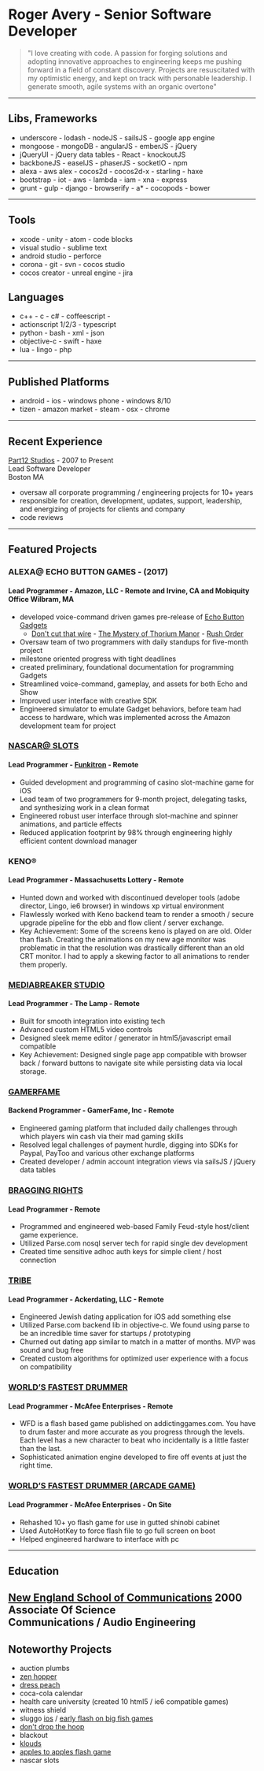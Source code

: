 # Roger Avery - Senior Software Developer
> "I love creating with code. A passion for forging solutions and adopting innovative approaches to engineering keeps me pushing forward in a field of constant discovery. Projects are resuscitated with my optimistic energy, and kept on track with personable leadership. I generate smooth, agile systems with an organic overtone"
>
---
## Libs, Frameworks
- underscore - lodash - nodeJS - sailsJS - google app engine
- mongoose - mongoDB - angularJS - emberJS - jQuery
- jQueryUI - jQuery data tables - React - knockoutJS
- backboneJS - easelJS - phaserJS - socketIO - npm
- alexa - aws alex - cocos2d - cocos2d-x - starling - haxe
- bootstrap - iot - aws - lambda - iam - xna - express
- grunt - gulp - django - browserify - a* - cocopods - bower
---
## Tools
- xcode - unity - atom - code blocks
- visual studio - sublime text
- android studio - perforce
- corona - git - svn - cocos studio
- cocos creator - unreal engine - jira
## Languages
- c++ - c - c# - coffeescript -
- actionscript 1/2/3 - typescript
- python - bash - xml - json
- objective-c - swift - haxe
- lua - lingo - php
---
## Published Platforms
- android - ios - windows phone - windows 8/10
- tizen - amazon market - steam - osx - chrome
---
## Recent Experience
[Part12 Studios](http://part12studios.com) - 2007 to Present  
Lead Software Developer  
Boston MA
- oversaw all corporate programming / engineering projects for 10+ years
- responsible for creation, development, updates, support, leadership, and energizing of projects for clients and company
- code reviews
---
## Featured Projects
### ALEXA@ ECHO BUTTON GAMES - (2017)
#### Lead Programmer - Amazon, LLC - Remote and Irvine, CA and Mobiquity Office Wilbram, MA
- developed voice-command driven games pre-release of [Echo Button Gadgets](https://www.amazon.com/Echo-Buttons-Alexa-Gadget-Pack/dp/B072C4KCQH)
	- [Don't cut that wire](https://www.amazon.com/Amazon-Dont-Cut-That-Wire/dp/B077YBZ3NQ) - [The Mystery of Thorium Manor](https://www.amazon.com/The-Mystery-of-Thorium-Manor/dp/B079Z31GMS/ref=sr_1_1?s=digital-skills&ie=UTF8&qid=1527809672&sr=1-1&keywords=thorium+manor&dpID=71VMvBJGe8L&preST=_SY300_QL70_&dpSrc=srch) - [Rush Order](https://www.amazon.com/Amazon-Rush-Order/dp/B077Y94T55)
- Oversaw team of two programmers with daily standups for five-month project
- milestone oriented progress with tight deadlines
- created preliminary, foundational documentation for programming Gadgets
- Streamlined voice-command, gameplay, and assets for both Echo and Show
- Improved user interface with creative SDK
- Engineered simulator to emulate Gadget behaviors, before team had access to hardware, which was implemented across the Amazon development team for project
### [NASCAR@ SLOTS](https://itunes.apple.com/us/app/nascar-slots/id1067132728?mt=8)
#### Lead Programmer - [Funkitron](http://www.funkitron.com/) - Remote
- Guided development and programming of casino slot-machine game for iOS
- Lead team of two programmers for 9-month project, delegating tasks, and synthesizing work in a clean format
- Engineered robust user interface through slot-machine and spinner animations, and particle effects
- Reduced application footprint by 98% through engineering highly efficient content download manager
### KENO®
#### Lead Programmer - Massachusetts Lottery - Remote
- Hunted down and worked with discontinued developer tools (adobe director, Lingo, ie6 browser) in windows xp virtual environment
- Flawlessly worked with Keno backend team to render a smooth / secure upgrade pipeline for the ebb and flow client / server exchange.  
- Key Achievement: Some of the screens keno is played on are old. Older than flash. Creating the animations on my new age monitor was problematic in that the resolution was drastically different than an old CRT monitor. I had to apply a skewing factor to all animations to render them properly.
### [MEDIABREAKER STUDIO](mbstudios.thelamp.org)		          
#### Lead Programmer - The Lamp - Remote
- Built for smooth integration into existing tech
- Advanced custom HTML5 video controls
- Designed sleek meme editor / generator in html5/javascript email compatible
- Key Achievement: Designed single page app compatible with browser back / forward buttons to navigate site while persisting data via local storage.
### [GAMERFAME](crunchbase.com/organization/gamerfame)
#### Backend Programmer - GamerFame, Inc - Remote
- Engineered gaming platform that included daily challenges through which players win cash via their mad gaming skills
- Resolved legal challenges of payment hurdle, digging into SDKs for Paypal, PayToo and various other exchange platforms
- Created developer / admin account integration views via sailsJS / jQuery data tables
### [BRAGGING RIGHTS](part12studios.com/trunk/games/BraggingRights)
#### Lead Programmer - Remote
- Programmed and engineered web-based Family Feud-style host/client game experience.
- Utilized Parse.com nosql server tech for rapid single dev development
- Created time sensitive adhoc auth keys for simple client / host connection
### [TRIBE](tribedatingapp.com)
#### Lead Programmer - Ackerdating, LLC - Remote
- Engineered Jewish dating application for iOS add something else
- Utilized Parse.com backend lib in objective-c. We found using parse to be an incredible time saver for startups / prototyping
- Churned out dating app similar to match in a matter of months. MVP was sound and bug free
- Created custom algorithms for optimized user experience with a focus on compatibility
### [WORLD’S FASTEST DRUMMER](addictinggames.com/funny-games/worldsfastestdrummerthegame.jsp)
#### Lead Programmer - McAfee Enterprises - Remote
- WFD is a flash based game published on addictinggames.com. You  have to drum faster and more accurate as you progress through the levels. Each level has a new character to beat who incidentally is a little faster than the last.
- Sophisticated animation engine developed to fire off events at just the right time.
### [WORLD’S FASTEST DRUMMER (ARCADE GAME)](https://www.youtube.com/watch?v=Rhv0-Upw6wo)
#### Lead Programmer - McAfee Enterprises - On Site
- Rehashed 10+ yo flash game for use in gutted shinobi cabinet
- Used AutoHotKey to force flash file to go full screen on boot
- Helped engineered hardware to interface with pc

---
## Education
[New England School of Communications](http://www.husson.edu/nescom/) 2000  
Associate Of Science  
Communications / Audio Engineering
---
## Noteworthy Projects
- auction plumbs
- [zen hopper](https://www.youtube.com/watch?v=94oxFpZ1t_M)
- [dress peach](https://itunes.apple.com/us/app/dress-peach/id1134658090?ls=1&mt=8)
- coca-cola calendar
- health care university (created 10 html5 / ie6 compatible games)
- witness shield
- sluggo [ios](https://www.youtube.com/watch?v=StfYzlP301Y) /  [early flash on big fish games](http://games.bigfishgames.com/jp_sluggo/online/index.html)
- [don't drop the hoop](https://itunes.apple.com/us/app/dont-drop-the-hoop/id976613465?ls=1&mt=8)
- blackout
- [klouds](http://www.addictinggames.com/puzzle-games/klouds.jsp)
- [apples to apples flash game](http://www.mattelgames.com/en-us/family/apples-apples)
- nascar slots
